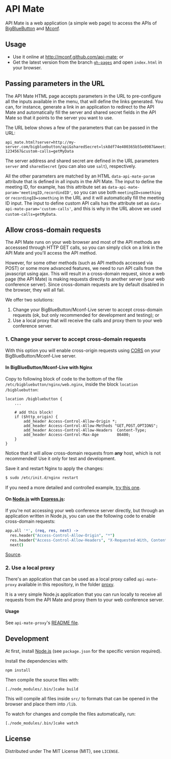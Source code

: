 API Mate
========

API Mate is a web application (a simple web page) to access the APIs of [BigBlueButton](http://bigbluebutton.org) and [Mconf](http://mconf.org).

Usage
-----

* Use it online at http://mconf.github.com/api-mate; or
* Get the latest version from the branch [`gh-pages`](https://github.com/mconf/api-mate/tree/gh-pages) and
  open `index.html` in your browser.


## Passing parameters in the URL

The API Mate HTML page accepts parameters in the URL to pre-configure all the inputs available in the
menu, that will define the links generated. You can, for instance, generate a link in an application to redirect to the API Mate and automatically fill the server and shared secret fields in the API Mate so that it points to the server
you want to use.

The URL below shows a few of the parameters that can be passed in the URL:

```
api_mate.html?server=http://my-server.com/bigbluebutton/api&sharedSecret=lsk8df74e400365b55e0987&meetingID=meeting-1234567&custom-calls=getMyData
```

The server address and shared secret are defined in the URL parameters `server` and `sharedSecret` (you can also use `salt`), respectively.

All the other parameters are matched by an HTML `data-api-mate-param` attribute that is defined in all inputs in the API Mate. The input to define the meeting ID, for example, has this attribute set as `data-api-mate-param='meetingID,recordindID'`, so you can use both `meetingID=something` or  `recordingID=something` in the URL and it will automatically fill the meeting ID input. The input to define custom API calls has the attribute set as `data-api-mate-param='custom-calls'`, and this is why in the URL above we used `custom-calls=getMyData`.


## Allow cross-domain requests

The API Mate runs on your web browser and most of the API methods are accesssed through HTTP GET
calls, so you can simply click on a link in the API Mate and you'll access the API method.

However, for some other methods (such as API methods accessed via POST) or some more advanced
features, we need to run API calls from the javascript using ajax. This will result in a cross-domain
request, since a web page (the API Mate) is making requests directly to another server (your web
conference server). Since cross-domain requests are by default disabled in the browser, they will
all fail.

We offer two solutions:

1. Change your BigBlueButton/Mconf-Live server to accept cross-domain requests (ok, but only
   recommended for development and testing); or
2. Use a local proxy that will receive the calls and proxy them to your web conference server.

### 1. Change your server to accept cross-domain requests

With this option you will enable cross-origin requests using
[CORS](http://en.wikipedia.org/wiki/Cross-origin_resource_sharing) on your BigBlueButton/Mconf-Live server.

#### In BigBlueButton/Mconf-Live with Nginx

Copy to following block of code to the bottom of the file `/etc/bigbluebutton/nginx/web.nginx`, inside the
block `location /bigbluebutton`:

```
location /bigbluebutton {
    ...

    # add this block!
    if ($http_origin) {
        add_header Access-Control-Allow-Origin *;
        add_header Access-Control-Allow-Methods "GET,POST,OPTIONS";
        add_header Access-Control-Allow-Headers  Content-Type;
        add_header Access-Control-Max-Age        86400;
    }
}
```

Notice that it will allow cross-domain requests from **any** host, which is not recommended! Use it only
for test and development.

Save it and restart Nginx to apply the changes:

```bash
$ sudo /etc/init.d/nginx restart
```

If you need a more detailed and controlled example, [try this one](http://enable-cors.org/server_nginx.html).

#### On [Node.js](http://nodejs.org/) with [Express.js](http://expressjs.com/):

If you're not accessing your web conference server directly, but through an application written in
Node.js, you can use the following code to enable cross-domain requests:

```coffeescript
app.all '*', (req, res, next) ->
  res.header("Access-Control-Allow-Origin", "*")
  res.header("Access-Control-Allow-Headers", "X-Requested-With, Content-Type")
  next()
```

[Source](http://enable-cors.org/server_expressjs.html).


### 2. Use a local proxy

There's an application that can be used as a local proxy called `api-mate-proxy` available in this
repository, in the folder [proxy](https://github.com/mconf/api-mate/tree/master/proxy).

It is a very simple Node.js application that you can run locally to receive all requests
from the API Mate and proxy them to your web conference server.

#### Usage

See `api-mate-proxy`'s [README file](https://github.com/mconf/api-mate/tree/master/proxy).


Development
-----------

At first, install [Node.js](http://nodejs.org/) (see `package.json` for the specific version required).

Install the dependencies with:

    npm install

Then compile the source files with:

    [./node_modules/.bin/]cake build

This will compile all files inside `src/` to formats that can be opened in the browser and place them into `/lib`.

To watch for changes and compile the files automatically, run:

    [./node_modules/.bin/]cake watch


License
-------

Distributed under The MIT License (MIT), see `LICENSE`.
